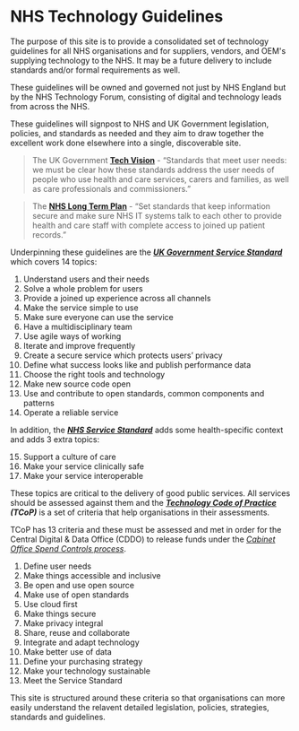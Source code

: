 # NHS Technology Guidelines

The purpose of this site is to provide a consolidated set of technology guidelines for all NHS organisations and for suppliers, vendors, and OEM's supplying technology to the NHS. It may be a future delivery to include standards and/or formal requirements as well.

These guidelines will be owned and governed not just by NHS England but by the NHS Technology Forum, consisting of digital and technology leads from across the NHS.

These guidelines will signpost to NHS and UK Government legislation, policies, and standards as needed and they aim to draw together the excellent work done elsewhere into a single, discoverable site.

> The UK Government **[Tech Vision](https://www.gov.uk/government/publications/the-future-of-healthcare-our-vision-for-digital-data-and-technology-in-health-and-care/the-future-of-healthcare-our-vision-for-digital-data-and-technology-in-health-and-care)** - “Standards that meet user needs: we must be clear how these standards address the user needs of people who use health and care services, carers and families, as well as care professionals and commissioners.”

> The **[NHS Long Term Plan](https://www.longtermplan.nhs.uk/areas-of-work/digital-transformation/)** - “Set standards that keep information secure and make sure NHS IT systems talk to each other to provide health and care staff with complete access to joined up patient records.”

Underpinning these guidelines are the _**[UK Government Service Standard](https://www.gov.uk/service-manual/service-standard)**_ which covers 14 topics:

1. Understand users and their needs
2. Solve a whole problem for users
3. Provide a joined up experience across all channels
4. Make the service simple to use
5. Make sure everyone can use the service
6. Have a multidisciplinary team
7. Use agile ways of working
8. Iterate and improve frequently
9. Create a secure service which protects users’ privacy
10. Define what success looks like and publish performance data
11. Choose the right tools and technology
12. Make new source code open
13. Use and contribute to open standards, common components and patterns
14. Operate a reliable service

In addition, the _**[NHS Service Standard](https://service-manual.nhs.uk/standards-and-technology/service-standard)**_ adds some health-specific context and adds 3 extra topics:

15. Support a culture of care
16. Make your service clinically safe
17. Make your service interoperable

These topics are critical to the delivery of good public services. All services should be assessed against them and the _**[Technology Code of Practice](https://www.gov.uk/guidance/the-technology-code-of-practice) (TCoP)**_ is a set of criteria that help organisations in their assessments.

TCoP has 13 criteria and these must be assessed and met in order for the Central Digital & Data Office (CDDO) to release funds under the *[Cabinet Office Spend Controls process](https://www.gov.uk/government/collections/cabinet-office-controls)*.

1. Define user needs
2. Make things accessible and inclusive
3. Be open and use open source
4. Make use of open standards
5. Use cloud first
6. Make things secure
7. Make privacy integral
8. Share, reuse and collaborate
9. Integrate and adapt technology
10. Make better use of data
11. Define your purchasing strategy
12. Make your technology sustainable
13. Meet the Service Standard

This site is structured around these criteria so that organisations can more easily understand the relavent detailed legislation, policies, strategies, standards and guidelines.
